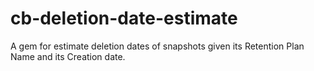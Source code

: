# cb-deletion-date-estimate
A gem for estimate deletion dates of snapshots given its Retention Plan Name and its Creation date.
